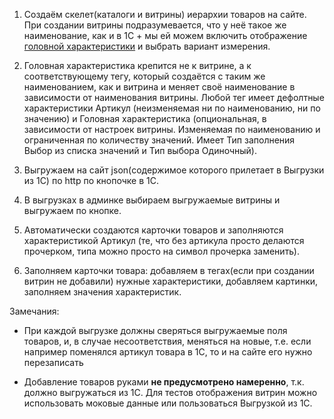 1) Создаём скелет(каталоги и витрины) иерархии товаров на сайте. При создании витрины подразумевается, что у неё такое же наименование, как и в 1С + мы ей можем включить отображение [головной характеристики](https://www.figma.com/design/TQrXQTtTwlnhrJIVcBIVbY/%D0%9C%D0%B0%D1%81%D0%BB%D0%BE-%D0%A1%D0%9F%D0%91?node-id=2378-44410&t=9GRWd2ZAylrdjQeT-4) и выбрать вариант измерения.

2) Головная характеристика крепится не к витрине, а к соответствующему тегу, который создаётся с таким же наименованием, как и витрина и меняет своё наименование в зависимости от наименования витрины. Любой тег имеет дефолтные характеристики Артикул (неизменяемая ни по наименованию, ни по значению) и Головная характеристика (опциональная, в зависимости от настроек витрины. Изменяемая по наименованию и ограниченная по количеству значений. Имеет Тип заполнения Выбор из списка значений и Тип выбора Одиночный).

3) Выгружаем на сайт json(содержимое которого прилетает в Выгрузки из 1С) по http по кнопочке в 1С.

4) В выгрузках в админке выбираем выгружаемые витрины и выгружаем по кнопке.

5) Автоматически создаются карточки товаров и заполняются характеристикой Артикул (те, что без артикула просто делаются прочерком, типа можно просто на символ прочерка заменить).

6) Заполняем карточки товара: добавляем в тегах(если при создании витрин не добавили) нужные характеристики, добавляем картинки, заполняем значения характеристик.


Замечания:

- При каждой выгрузке должны сверяться выгружаемые поля товаров, и, в случае несоответствия, меняться на новые, т.е. если например поменялся артикул товара в 1С, то и на сайте его нужно перезаписать

- Добавление товаров руками **не предусмотрено намеренно**, т.к. должно выгружаться из 1С. Для тестов отображения витрин можно использовать моковые данные или пользоваться Выгрузкой из 1С.